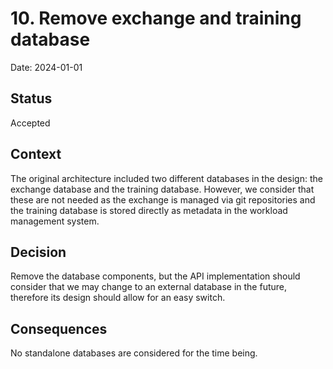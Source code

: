 # 10. Remove exchange and training database

Date: 2024-01-01

## Status

Accepted

## Context

The original architecture included two different databases in the design: the
exchange database and the training database. However, we consider that these
are not needed as the exchange is managed via git repositories and the training
database is stored directly as metadata in the workload management system.

## Decision

Remove the database components, but the API implementation should consider that
we may change to an external database in the future, therefore its design
should allow for an easy switch.

## Consequences

No standalone databases are considered for the time being.

